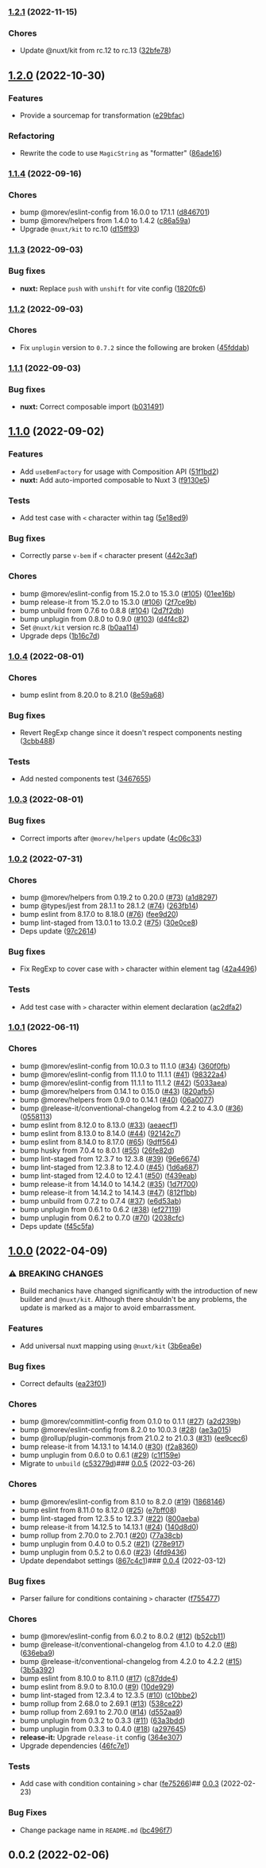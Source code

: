 

### [1.2.1](https://github.com/MorevM/v-bem-transformer/compare/v1.2.0...v1.2.1) (2022-11-15)


### Chores

* Update @nuxt/kit from rc.12 to rc.13 ([32bfe78](https://github.com/MorevM/v-bem-transformer/commit/32bfe78c2fabd4ac3859db71af4ef68d482ed1a0))

## [1.2.0](https://github.com/MorevM/v-bem-transformer/compare/v1.1.4...v1.2.0) (2022-10-30)


### Features

* Provide a sourcemap for transformation ([e29bfac](https://github.com/MorevM/v-bem-transformer/commit/e29bfac117f2e4a19c5b29e4d5b4a88b8a618599))


### Refactoring

* Rewrite the code to use `MagicString` as "formatter" ([86ade16](https://github.com/MorevM/v-bem-transformer/commit/86ade165be4d9b530d43786be575374da304537c))

### [1.1.4](https://github.com/MorevM/v-bem-transformer/compare/v1.1.3...v1.1.4) (2022-09-16)


### Chores

* bump @morev/eslint-config from 16.0.0 to 17.1.1 ([d846701](https://github.com/MorevM/v-bem-transformer/commit/d8467019d1d2de77939db0fb7908ee9a43ce5959))
* bump @morev/helpers from 1.4.0 to 1.4.2 ([c86a59a](https://github.com/MorevM/v-bem-transformer/commit/c86a59a89eca5e0911b1beb6b4c0921cef0b7578))
* Upgrade `@nuxt/kit` to rc.10 ([d15ff93](https://github.com/MorevM/v-bem-transformer/commit/d15ff932a9eed9136e4b3dea5356832955f290ab))

### [1.1.3](https://github.com/MorevM/v-bem-transformer/compare/v1.1.2...v1.1.3) (2022-09-03)


### Bug fixes

* **nuxt:** Replace `push` with `unshift` for vite config ([1820fc6](https://github.com/MorevM/v-bem-transformer/commit/1820fc65f8776f055e0bba07eff10235978724da))

### [1.1.2](https://github.com/MorevM/v-bem-transformer/compare/v1.1.1...v1.1.2) (2022-09-03)


### Chores

* Fix `unplugin` version to `0.7.2` since the following are broken ([45fddab](https://github.com/MorevM/v-bem-transformer/commit/45fddabd8697df472d87a5780fddfdde1a46d07f))

### [1.1.1](https://github.com/MorevM/v-bem-transformer/compare/v1.1.0...v1.1.1) (2022-09-03)


### Bug fixes

* **nuxt:** Correct composable import ([b031491](https://github.com/MorevM/v-bem-transformer/commit/b0314916c0d3c024191f7b674c2117c7efc38921))

## [1.1.0](https://github.com/MorevM/v-bem-transformer/compare/v1.0.4...v1.1.0) (2022-09-02)


### Features

* Add `useBemFactory` for usage with Composition API ([51f1bd2](https://github.com/MorevM/v-bem-transformer/commit/51f1bd2d154f2827d5cceafceebe2a639adc89af))
* **nuxt:** Add auto-imported composable to Nuxt 3 ([f9130e5](https://github.com/MorevM/v-bem-transformer/commit/f9130e5e4f92829f2fe2ce7db26bd17ce5973d7c))


### Tests

* Add test case with `<` character within tag ([5e18ed9](https://github.com/MorevM/v-bem-transformer/commit/5e18ed939fcefd54a75a48bfc415365ee2898600))


### Bug fixes

* Correctly parse `v-bem` if `<` character present ([442c3af](https://github.com/MorevM/v-bem-transformer/commit/442c3afaece8a632779d0f3621938df52973f7a3))


### Chores

* bump @morev/eslint-config from 15.2.0 to 15.3.0 ([#105](https://github.com/MorevM/v-bem-transformer/issues/105)) ([01ee16b](https://github.com/MorevM/v-bem-transformer/commit/01ee16b4cdc77926e4523badf445a7aeeed674b6))
* bump release-it from 15.2.0 to 15.3.0 ([#106](https://github.com/MorevM/v-bem-transformer/issues/106)) ([2f7ce9b](https://github.com/MorevM/v-bem-transformer/commit/2f7ce9bbbadf7facef7bdef08276d6741aa7b663))
* bump unbuild from 0.7.6 to 0.8.8 ([#104](https://github.com/MorevM/v-bem-transformer/issues/104)) ([2d7f2db](https://github.com/MorevM/v-bem-transformer/commit/2d7f2db58e8b7ae41334cc8ae84de7687030ffa1))
* bump unplugin from 0.8.0 to 0.9.0 ([#103](https://github.com/MorevM/v-bem-transformer/issues/103)) ([d4f4c82](https://github.com/MorevM/v-bem-transformer/commit/d4f4c8207d1bc38066e2e4e6ef7b28ce5e5781f9))
* Set `@nuxt/kit` version rc.8 ([b0aa114](https://github.com/MorevM/v-bem-transformer/commit/b0aa114df33b51c5de1e01dc5a5adb34a4db2ddb))
* Upgrade deps ([1b16c7d](https://github.com/MorevM/v-bem-transformer/commit/1b16c7db89e245e3c5673b92d4ec79706248ac5a))

### [1.0.4](https://github.com/MorevM/v-bem-transformer/compare/v1.0.3...v1.0.4) (2022-08-01)


### Chores

* bump eslint from 8.20.0 to 8.21.0 ([8e59a68](https://github.com/MorevM/v-bem-transformer/commit/8e59a68a2a77953bc825215f147ec7bc32000e78))


### Bug fixes

* Revert RegExp change since it doesn't respect components nesting ([3cbb488](https://github.com/MorevM/v-bem-transformer/commit/3cbb4884169e7df2a8e136de45ef863c2e38cba9))


### Tests

* Add nested components test ([3467655](https://github.com/MorevM/v-bem-transformer/commit/34676552bc02f521c677dea4b0bd3a4a600a2f68))

### [1.0.3](https://github.com/MorevM/v-bem-transformer/compare/v1.0.2...v1.0.3) (2022-08-01)


### Bug fixes

* Correct imports after `@morev/helpers` update ([4c06c33](https://github.com/MorevM/v-bem-transformer/commit/4c06c3314051f3bbd872ce29dd45d06bbac01ef5))

### [1.0.2](https://github.com/MorevM/v-bem-transformer/compare/v1.0.1...v1.0.2) (2022-07-31)


### Chores

* bump @morev/helpers from 0.19.2 to 0.20.0 ([#73](https://github.com/MorevM/v-bem-transformer/issues/73)) ([a1d8297](https://github.com/MorevM/v-bem-transformer/commit/a1d829743e95b35b9470cd736ea7a44725de9ce6))
* bump @types/jest from 28.1.1 to 28.1.2 ([#74](https://github.com/MorevM/v-bem-transformer/issues/74)) ([263fb14](https://github.com/MorevM/v-bem-transformer/commit/263fb14ba9a10be555a27bbf132ce7455f95f4e1))
* bump eslint from 8.17.0 to 8.18.0 ([#76](https://github.com/MorevM/v-bem-transformer/issues/76)) ([fee9d20](https://github.com/MorevM/v-bem-transformer/commit/fee9d207224114e8186687941b2f09c8cf830d78))
* bump lint-staged from 13.0.1 to 13.0.2 ([#75](https://github.com/MorevM/v-bem-transformer/issues/75)) ([30e0ce8](https://github.com/MorevM/v-bem-transformer/commit/30e0ce80ab52672041db2cef1c12afe4e0409e88))
* Deps update ([97c2614](https://github.com/MorevM/v-bem-transformer/commit/97c2614775cf9973f3f6a381a4d813b47af5b201))


### Bug fixes

* Fix RegExp to cover case with `>` character within element tag ([42a4496](https://github.com/MorevM/v-bem-transformer/commit/42a4496cb0a354929894c348217f3825b3f686ca))


### Tests

* Add test case with `>` character within element declaration ([ac2dfa2](https://github.com/MorevM/v-bem-transformer/commit/ac2dfa235cde0c0a7b720f108f6a96db784ecf45))

### [1.0.1](https://github.com/MorevM/v-bem-transformer/compare/v1.0.0...v1.0.1) (2022-06-11)


### Chores

* bump @morev/eslint-config from 10.0.3 to 11.1.0 ([#34](https://github.com/MorevM/v-bem-transformer/issues/34)) ([360f0fb](https://github.com/MorevM/v-bem-transformer/commit/360f0fb104e379b7c6852a10e7536ddece15beb7))
* bump @morev/eslint-config from 11.1.0 to 11.1.1 ([#41](https://github.com/MorevM/v-bem-transformer/issues/41)) ([98322a4](https://github.com/MorevM/v-bem-transformer/commit/98322a4d38b988cc690225edd71e3b31c2f05754))
* bump @morev/eslint-config from 11.1.1 to 11.1.2 ([#42](https://github.com/MorevM/v-bem-transformer/issues/42)) ([5033aea](https://github.com/MorevM/v-bem-transformer/commit/5033aea4b1433e727d089f4bcc589dbfc4a655a8))
* bump @morev/helpers from 0.14.1 to 0.15.0 ([#43](https://github.com/MorevM/v-bem-transformer/issues/43)) ([820afb5](https://github.com/MorevM/v-bem-transformer/commit/820afb57d17ec14d0775a7587a3c0bfb69919f84))
* bump @morev/helpers from 0.9.0 to 0.14.1 ([#40](https://github.com/MorevM/v-bem-transformer/issues/40)) ([06a0077](https://github.com/MorevM/v-bem-transformer/commit/06a0077259cb6663ed68f8935d9f94c61d14d828))
* bump @release-it/conventional-changelog from 4.2.2 to 4.3.0 ([#36](https://github.com/MorevM/v-bem-transformer/issues/36)) ([0558113](https://github.com/MorevM/v-bem-transformer/commit/05581133caf56b17d5d41fde05f9d06929564238))
* bump eslint from 8.12.0 to 8.13.0 ([#33](https://github.com/MorevM/v-bem-transformer/issues/33)) ([aeaecf1](https://github.com/MorevM/v-bem-transformer/commit/aeaecf1c0d8a2c3122eebcae8e4dee740e44bb03))
* bump eslint from 8.13.0 to 8.14.0 ([#44](https://github.com/MorevM/v-bem-transformer/issues/44)) ([92142c7](https://github.com/MorevM/v-bem-transformer/commit/92142c748a72c41bc9513e98905c4c1fec015352))
* bump eslint from 8.14.0 to 8.17.0 ([#65](https://github.com/MorevM/v-bem-transformer/issues/65)) ([9dff564](https://github.com/MorevM/v-bem-transformer/commit/9dff564a0321502b8ef22fe814e4fe9b60df16a3))
* bump husky from 7.0.4 to 8.0.1 ([#55](https://github.com/MorevM/v-bem-transformer/issues/55)) ([26fe82d](https://github.com/MorevM/v-bem-transformer/commit/26fe82d64d7a4dc4c9ad81042e8fecfbb8e64443))
* bump lint-staged from 12.3.7 to 12.3.8 ([#39](https://github.com/MorevM/v-bem-transformer/issues/39)) ([96e6674](https://github.com/MorevM/v-bem-transformer/commit/96e66741a0c1690fe22be2c69c4a1d87b4a42878))
* bump lint-staged from 12.3.8 to 12.4.0 ([#45](https://github.com/MorevM/v-bem-transformer/issues/45)) ([1d6a687](https://github.com/MorevM/v-bem-transformer/commit/1d6a687c41e921bb74d3cd65df463076c54589d5))
* bump lint-staged from 12.4.0 to 12.4.1 ([#50](https://github.com/MorevM/v-bem-transformer/issues/50)) ([f439eab](https://github.com/MorevM/v-bem-transformer/commit/f439eab39d7d35f716678b5857e2573be258bce6))
* bump release-it from 14.14.0 to 14.14.2 ([#35](https://github.com/MorevM/v-bem-transformer/issues/35)) ([1d7f700](https://github.com/MorevM/v-bem-transformer/commit/1d7f700e13e7677e57c0ab0d786c43ac5cb4d931))
* bump release-it from 14.14.2 to 14.14.3 ([#47](https://github.com/MorevM/v-bem-transformer/issues/47)) ([812f1bb](https://github.com/MorevM/v-bem-transformer/commit/812f1bb4a3aaedc99f8912b59580b26d7037a0fb))
* bump unbuild from 0.7.2 to 0.7.4 ([#37](https://github.com/MorevM/v-bem-transformer/issues/37)) ([e6d53ab](https://github.com/MorevM/v-bem-transformer/commit/e6d53ab8c37099f3edcd17a866168cf8a22f111a))
* bump unplugin from 0.6.1 to 0.6.2 ([#38](https://github.com/MorevM/v-bem-transformer/issues/38)) ([ef27119](https://github.com/MorevM/v-bem-transformer/commit/ef271196ea489828a5c8f6b4043dec7951d810a0))
* bump unplugin from 0.6.2 to 0.7.0 ([#70](https://github.com/MorevM/v-bem-transformer/issues/70)) ([2038cfc](https://github.com/MorevM/v-bem-transformer/commit/2038cfc54e0c6762e8dc9723f82d768174804cfd))
* Deps update ([f45c5fa](https://github.com/MorevM/v-bem-transformer/commit/f45c5fabbca764e9b5010e5b133d2e62101d06f4))

## [1.0.0](https://github.com/MorevM/v-bem-transformer/compare/v0.0.5...v1.0.0) (2022-04-09)


### ⚠ BREAKING CHANGES

* Build mechanics have changed significantly with the introduction of new builder and `@nuxt/kit`.
Although there shouldn't be any problems, the update is marked as a major to avoid embarrassment.

### Features

* Add universal nuxt mapping using `@nuxt/kit` ([3b6ea6e](https://github.com/MorevM/v-bem-transformer/commit/3b6ea6e6ca47f2dfda7eb6b8a2fea03c21574ec1))


### Bug fixes

* Correct defaults ([ea23f01](https://github.com/MorevM/v-bem-transformer/commit/ea23f01a53ebadf51a08feef2c61dd23c2725dd5))


### Chores

* bump @morev/commitlint-config from 0.1.0 to 0.1.1 ([#27](https://github.com/MorevM/v-bem-transformer/issues/27)) ([a2d239b](https://github.com/MorevM/v-bem-transformer/commit/a2d239b80742c3ed73932b2144dba860775c8be8))
* bump @morev/eslint-config from 8.2.0 to 10.0.3 ([#28](https://github.com/MorevM/v-bem-transformer/issues/28)) ([ae3a015](https://github.com/MorevM/v-bem-transformer/commit/ae3a0158b2302decd4c3af87cdf7ad6c779ba9f3))
* bump @rollup/plugin-commonjs from 21.0.2 to 21.0.3 ([#31](https://github.com/MorevM/v-bem-transformer/issues/31)) ([ee9cec6](https://github.com/MorevM/v-bem-transformer/commit/ee9cec69ff4f5e9efb39e09629fb47dc3b84b58d))
* bump release-it from 14.13.1 to 14.14.0 ([#30](https://github.com/MorevM/v-bem-transformer/issues/30)) ([f2a8360](https://github.com/MorevM/v-bem-transformer/commit/f2a836094724f9abf7c040fb19c55f38d9092ec2))
* bump unplugin from 0.6.0 to 0.6.1 ([#29](https://github.com/MorevM/v-bem-transformer/issues/29)) ([c1f159e](https://github.com/MorevM/v-bem-transformer/commit/c1f159ebd9d2b71b5912f9927a1eff9daaed814e))
* Migrate to `unbuild` ([c53279d](https://github.com/MorevM/v-bem-transformer/commit/c53279dd962d6007480344ff3780f15a3f17c33d))### [0.0.5](https://github.com/MorevM/v-bem-transformer/compare/v0.0.4...v0.0.5) (2022-03-26)


### Chores

* bump @morev/eslint-config from 8.1.0 to 8.2.0 ([#19](https://github.com/MorevM/v-bem-transformer/issues/19)) ([1868146](https://github.com/MorevM/v-bem-transformer/commit/1868146192eab2d82f3e1efa28bf415e5ed866c5))
* bump eslint from 8.11.0 to 8.12.0 ([#25](https://github.com/MorevM/v-bem-transformer/issues/25)) ([e7bff08](https://github.com/MorevM/v-bem-transformer/commit/e7bff08e6a46e57508a163a8981303f3b5d2d839))
* bump lint-staged from 12.3.5 to 12.3.7 ([#22](https://github.com/MorevM/v-bem-transformer/issues/22)) ([800aeba](https://github.com/MorevM/v-bem-transformer/commit/800aebaf80f7efa186ef417b710f2aeef36ef1f7))
* bump release-it from 14.12.5 to 14.13.1 ([#24](https://github.com/MorevM/v-bem-transformer/issues/24)) ([140d8d0](https://github.com/MorevM/v-bem-transformer/commit/140d8d0a0c103e63b5c330dc45471f1923ad75f8))
* bump rollup from 2.70.0 to 2.70.1 ([#20](https://github.com/MorevM/v-bem-transformer/issues/20)) ([77a38cb](https://github.com/MorevM/v-bem-transformer/commit/77a38cba8463121dcde9f1d8b42f8f34d51944d3))
* bump unplugin from 0.4.0 to 0.5.2 ([#21](https://github.com/MorevM/v-bem-transformer/issues/21)) ([278e917](https://github.com/MorevM/v-bem-transformer/commit/278e917dbc00f6b91122a250ce822721c8ca2f13))
* bump unplugin from 0.5.2 to 0.6.0 ([#23](https://github.com/MorevM/v-bem-transformer/issues/23)) ([4fd9436](https://github.com/MorevM/v-bem-transformer/commit/4fd94366584472f8c4909823aa8a1028daf3f033))
* Update dependabot settings ([867c4c1](https://github.com/MorevM/v-bem-transformer/commit/867c4c18505cfdab794c99eea6446290901306b8))### [0.0.4](https://github.com/MorevM/v-bem-transformer/compare/v0.0.3...v0.0.4) (2022-03-12)


### Bug fixes

* Parser failure for conditions containing `>` character ([f755477](https://github.com/MorevM/v-bem-transformer/commit/f7554776272509daf442d8cd7cf3df31c3b3c342))


### Chores

* bump @morev/eslint-config from 6.0.2 to 8.0.2 ([#12](https://github.com/MorevM/v-bem-transformer/issues/12)) ([b52cb11](https://github.com/MorevM/v-bem-transformer/commit/b52cb11a3eef8fdd9c7d00fd0dd5f2445e23ef23))
* bump @release-it/conventional-changelog from 4.1.0 to 4.2.0 ([#8](https://github.com/MorevM/v-bem-transformer/issues/8)) ([636eba9](https://github.com/MorevM/v-bem-transformer/commit/636eba95a001d69d3358434a52061040c118c89b))
* bump @release-it/conventional-changelog from 4.2.0 to 4.2.2 ([#15](https://github.com/MorevM/v-bem-transformer/issues/15)) ([3b5a392](https://github.com/MorevM/v-bem-transformer/commit/3b5a39214999ad346652e27f16ea292f154339d8))
* bump eslint from 8.10.0 to 8.11.0 ([#17](https://github.com/MorevM/v-bem-transformer/issues/17)) ([c87dde4](https://github.com/MorevM/v-bem-transformer/commit/c87dde401dcd16d6179383a887207990b8e5a5d0))
* bump eslint from 8.9.0 to 8.10.0 ([#9](https://github.com/MorevM/v-bem-transformer/issues/9)) ([10de929](https://github.com/MorevM/v-bem-transformer/commit/10de929353d3c91842f5f46385ac10bccc59df8e))
* bump lint-staged from 12.3.4 to 12.3.5 ([#10](https://github.com/MorevM/v-bem-transformer/issues/10)) ([c10bbe2](https://github.com/MorevM/v-bem-transformer/commit/c10bbe244224e35784477c4a04d4c0cf0ddca696))
* bump rollup from 2.68.0 to 2.69.1 ([#13](https://github.com/MorevM/v-bem-transformer/issues/13)) ([538ce22](https://github.com/MorevM/v-bem-transformer/commit/538ce22e7d45a79a7e2739b6ab3823fc7bb16a51))
* bump rollup from 2.69.1 to 2.70.0 ([#14](https://github.com/MorevM/v-bem-transformer/issues/14)) ([d552aa9](https://github.com/MorevM/v-bem-transformer/commit/d552aa9cc9fe4238198edfd179c26961c02b6d4d))
* bump unplugin from 0.3.2 to 0.3.3 ([#11](https://github.com/MorevM/v-bem-transformer/issues/11)) ([63a3bdd](https://github.com/MorevM/v-bem-transformer/commit/63a3bdd89a599eed38848c36a7f5d65502e2ecde))
* bump unplugin from 0.3.3 to 0.4.0 ([#18](https://github.com/MorevM/v-bem-transformer/issues/18)) ([a297645](https://github.com/MorevM/v-bem-transformer/commit/a2976454ec3ebdb80c877abba390753a0f8101c4))
* **release-it:** Upgrade `release-it` config ([364e307](https://github.com/MorevM/v-bem-transformer/commit/364e30754c0dca35fbd3502601a71391f5c95b2f))
* Upgrade dependencies ([46fc7e1](https://github.com/MorevM/v-bem-transformer/commit/46fc7e1c5655a992f42c582b93824262cedcb8bf))


### Tests

* Add case with condition containing `>` char ([fe75266](https://github.com/MorevM/v-bem-transformer/commit/fe75266cae49351011698ba5f3f3def42249807e))## [0.0.3](https://github.com/MorevM/v-bem-transformer/compare/v0.0.2...v0.0.3) (2022-02-23)


### Bug Fixes

* Change package name in `README.md` ([bc496f7](https://github.com/MorevM/v-bem-transformer/commit/bc496f79252084c86206299ef49dbb7854bb0c92))

## 0.0.2 (2022-02-06)